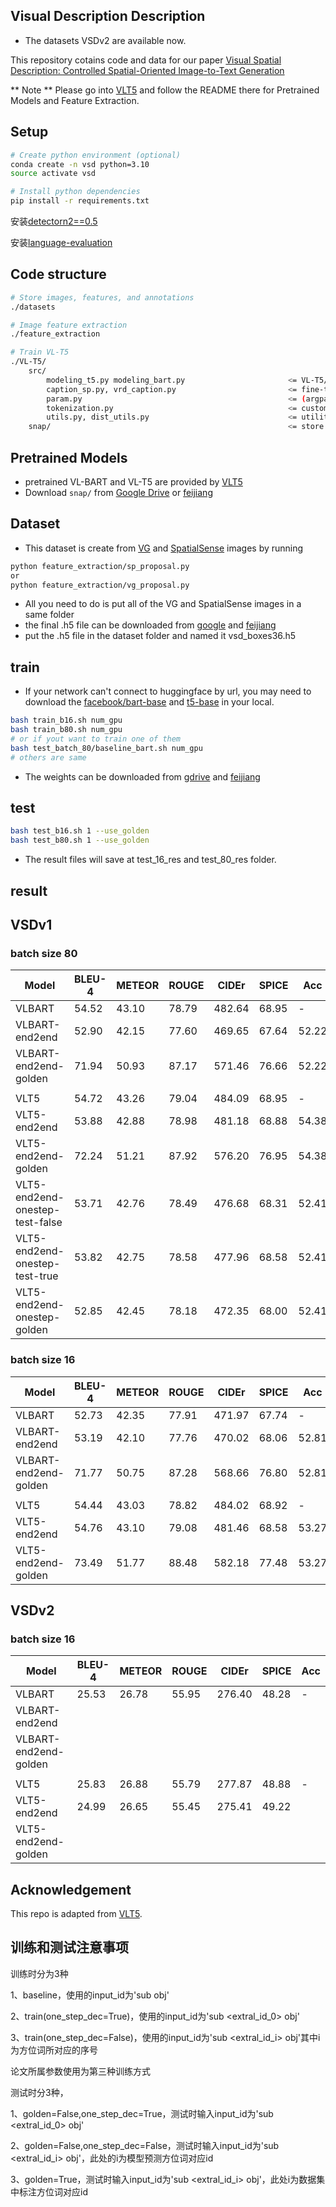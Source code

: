 ## Visual Description Description
* The datasets VSDv2 are available now.
<!-- <a href="https://github.com/unikcc/DiaASQ">
  <img src="https://img.shields.io/badge/DiaASQ-0.1-blue" alt="DiaASQ">
</a>
<a href="https://github.com/unikcc/DiaASQ" rel="nofollow">
  <img src="https://img.shields.io/badge/pytorch-1.8.1-green" alt="pytorch 1.8.1">
</a>
<a href="https://huggingface.co/docs/transformers/index" rel="nofollow">
  <img src="https://img.shields.io/badge/transformers-4.24.0-orange" alt="Transformers">
</a>
<a href="https://github.com/unikcc/DiaASQ/blob/master/LICENSE" rel="nofollow">
  <img src="https://img.shields.io/badge/LICENSE-MIT-cyan" alt="LICENSE">
</a> -->

This repository cotains code and data for our paper [Visual Spatial Description: Controlled Spatial-Oriented Image-to-Text Generation](https://arxiv.org/abs/2210.11109)

** Note **
Please go into [VLT5](https://github.com/j-min/VL-T5) and follow the README there for Pretrained Models and Feature Extraction.


## Setup
```bash
# Create python environment (optional)
conda create -n vsd python=3.10
source activate vsd

# Install python dependencies
pip install -r requirements.txt

```
安装[detectorn2==0.5](https://github.com/facebookresearch/detectron2/releases/tag/v0.5)

安装[language-evaluation](https://github.com/j-min/language-evaluation)

## Code structure
```bash
# Store images, features, and annotations
./datasets

# Image feature extraction
./feature_extraction

# Train VL-T5
./VL-T5/
    src/
        modeling_t5.py modeling_bart.py                       <= VL-T5/VL-BART model classes
        caption_sp.py, vrd_caption.py                         <= fine-tuning
        param.py                                              <= (argparse) configuration
        tokenization.py                                       <= custom tokenizer
        utils.py, dist_utils.py                               <= utility functions
    snap/                                                     <= store weight checkpoints
```


## Pretrained Models
- pretrained VL-BART and VL-T5 are provided by [VLT5](https://github.com/j-min/VL-T5)
- Download `snap/` from [Google Drive](https://drive.google.com/drive/folders/1_SBj4sZ0gUqfBon1gFBiNRAmfHv5w_ph?usp=sharing) or [feijiang](https://aistudio.baidu.com/datasetdetail/241378)
## Dataset
- This dataset is create from [VG](https://homes.cs.washington.edu/~ranjay/visualgenome/api.html) and [SpatialSense](https://zenodo.org/record/8104370) images by running
```bash
python feature_extraction/sp_proposal.py
or 
python feature_extraction/vg_proposal.py
```
- All you need to do is put all of the VG and SpatialSense images in a same folder
- the final .h5 file can be downloaded from [google]() and [feijiang]()
- put the .h5 file in the dataset folder and named it vsd_boxes36.h5
## train
- If your network can't connect to huggingface by url, you may need to download the [facebook/bart-base](https://huggingface.co/facebook/bart-base) and [t5-base](https://huggingface.co/t5-base) in your local.
```bash
bash train_b16.sh num_gpu
bash train_b80.sh num_gpu
# or if yout want to train one of them
bash test_batch_80/baseline_bart.sh num_gpu
# others are same
```
- The weights can be downloaded from [gdrive]() and [feijiang]()
## test
```bash
bash test_b16.sh 1 --use_golden
bash test_b80.sh 1 --use_golden
```
- The result files will save at test_16_res and test_80_res folder.

## result
## VSDv1
### batch size 80
|  Model| BLEU-4  | METEOR  | ROUGE | CIDEr| SPICE| Acc|
|  ---- | ----  | ----  | ----  | ----  | ----  | ----  |
| VLBART | 54.52 |  43.10 | 78.79 | 482.64 | 68.95 | - |
| VLBART-end2end  | 52.90 |  42.15 | 77.60 | 469.65 | 67.64 | 52.22 |
| VLBART-end2end-golden  | 71.94 |  50.93 | 87.17 | 571.46 | 76.66 | 52.22 |
||
| VLT5  | 54.72 |  43.26 | 79.04 | 484.09 | 68.95 | - |
| VLT5-end2end  | 53.88 |  42.88 | 78.98 | 481.18 | 68.88 | 54.38 |
| VLT5-end2end-golden  | 72.24 |  51.21 | 87.92 | 576.20 | 76.95 | 54.38 |
| VLT5-end2end-onestep-test-false  | 53.71 |  42.76 | 78.49 | 476.68 | 68.31 | 52.41 |
| VLT5-end2end-onestep-test-true  | 53.82 |  42.75 | 78.58 | 477.96 | 68.58 | 52.41 |
| VLT5-end2end-onestep-golden  | 52.85 |  42.45 | 78.18 | 472.35 | 68.00 | 52.41 |
### batch size 16
|  Model| BLEU-4  | METEOR  | ROUGE | CIDEr| SPICE| Acc|
|  ---- | ----  | ----  | ----  | ----  | ----  | ----  |
| VLBART | 52.73 |  42.35 | 77.91 | 471.97 | 67.74 | - |
| VLBART-end2end  | 53.19 |  42.10 | 77.76 | 470.02 | 68.06 | 52.81 |
| VLBART-end2end-golden  | 71.77 |  50.75 | 87.28 | 568.66 | 76.80 | 52.81 |
||
| VLT5  | 54.44 |  43.03 | 78.82 | 484.02 | 68.92 | - |
| VLT5-end2end  | 54.76 |  43.10 | 79.08 | 481.46 | 68.58 | 53.27 |
| VLT5-end2end-golden  | 73.49 |  51.77 | 88.48 | 582.18 | 77.48 | 53.27 |

## VSDv2
### batch size 16
|  Model| BLEU-4  | METEOR  | ROUGE | CIDEr| SPICE| Acc|
|  ---- | ----  | ----  | ----  | ----  | ----  | ----  |
| VLBART | 25.53 |  26.78 | 55.95 | 276.40 | 48.28 | - |
| VLBART-end2end  |  |   |  |  |  |  |
| VLBART-end2end-golden  |  |   |  |  |  |  |
||
| VLT5  | 25.83 |  26.88 | 55.79 | 277.87 | 48.88 | - |
| VLT5-end2end  | 24.99 | 26.65  | 55.45 | 275.41 | 49.22 |  |
| VLT5-end2end-golden  |  |   |  |  |  |  |
## Acknowledgement

This repo is adapted from [VLT5](https://github.com/j-min/VL-T5).

## 训练和测试注意事项

训练时分为3种

1、baseline，使用的input_id为'sub obj'

2、train(one_step_dec=True)，使用的input_id为'sub <extral_id_0> obj'

3、train(one_step_dec=False)，使用的input_id为'sub <extral_id_i> obj'其中i为方位词所对应的序号

论文所属参数使用为第三种训练方式

测试时分3种，

1、golden=False,one_step_dec=True，测试时输入input_id为'sub <extral_id_0> obj'

2、golden=False,one_step_dec=False，测试时输入input_id为'sub <extral_id_i> obj'，此处的i为模型预测方位词对应id

3、golden=True，测试时输入input_id为'sub <extral_id_i> obj'，此处i为数据集中标注方位词对应id